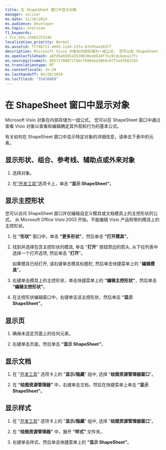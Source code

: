 ```yaml
---
title: 在 ShapeSheet 窗口中显示对象
manager: soliver
ms.date: 11/16/2014
ms.audience: Developer
ms.topic: overview
f1_keywords:
- Vis_DSS.chm82253246
localization_priority: Normal
ms.assetid: ff74bf11-e693-11e4-23fa-67e93aa203ff
description: Microsoft Visio 对象在内部存储为一组公式。 您可以在 ShapeSheet 窗口中通过查看 Visio 对象以查看和编辑确定其外观和行为的基本公式。
ms.openlocfilehash: a0fd5e0305a5520638eebb34f7ec0cdcbeea17fc
ms.sourcegitcommit: 8657170d071f9bcf680aba50b9c07f2a4fb82283
ms.translationtype: MT
ms.contentlocale: zh-CN
ms.lasthandoff: 04/28/2019
ms.locfileid: "33416669"
---
```

# <a name="show-an-object-in-the-shapesheet-window"></a>在 ShapeSheet 窗口中显示对象

Microsoft Visio 对象在内部存储为一组公式。 您可以在 ShapeSheet 窗口中通过查看 Visio 对象以查看和编辑确定其外观和行为的基本公式。
  
有关如何在 ShapeSheet 窗口中显示特定对象的详细信息，请单击下表中的元素。
  
## <a name="show-a-shape-group-guide-guide-point-or-foreign-object"></a>显示形状、组合、参考线、辅助点或外来对象

1. 选择对象。
    
2. 在[“开发工具”](run-in-developer-mode-display-the-developer-tab.md)选项卡上，单击 **“显示 ShapeSheet”**。
    
## <a name="show-a-master"></a>显示主控形状

您可以访问 ShapeSheet 窗口并仅编辑自定义模具或文档模具上的主控形状的公式。 从 Microsoft Office Visio 2003 开始，不能编辑 Visio 产品附带的模具上的主控形状。
  
1. 在 **“形状”** 窗口中，单击 **“更多形状”**，然后单击 **“打开模具”**。
    
2. 找到并选择包含主控形状的模具, 单击 "**打开**" 按钮旁边的箭头, 从下拉列表中选择一个打开选项, 然后单击 "**打开**"。 
    
    如果模具已经打开, 请右键单击模具标题栏, 然后单击快捷菜单上的 "**编辑模具**"。 
    
3. 右键单击模具上的主控形状，单击快捷菜单上的 **“编辑主控形状”**，然后单击 **“编辑主控形状”**。
    
4. 在主控形状编辑窗口中，右键单击该主控形状，然后单击 **“显示 ShapeSheet”**。
    
## <a name="show-a-page"></a>显示页

1. 确保未选定页面上的任何元素。
    
2. 右键单击页面，然后单击 **“显示 ShapeSheet”**。
    
## <a name="show-a-document"></a>显示文档

1. 在 "[开发工具](run-in-developer-mode-display-the-developer-tab.md)" 选项卡上的 "**显示/隐藏**" 组中, 选择 "**绘图资源管理器窗口**"。
    
2. 在 **“绘图资源管理器”** 中，右键单击文档，然后在快捷菜单上单击 **“显示 ShapeSheet”**。 
    
## <a name="show-a-style"></a>显示样式

1. 在 "[开发工具](run-in-developer-mode-display-the-developer-tab.md)" 选项卡上的 "**显示/隐藏**" 组中, 选择 "**绘图资源管理器窗口**"。
    
2. 在 **“绘图资源管理器”** 中，展开 **“样式”** 文件夹。 
    
3. 右键单击样式，然后单击快捷菜单上的 **“显示 ShapeSheet”**。 
    

